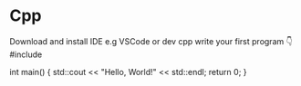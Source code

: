 # Cpp
Download and install IDE e.g VSCode or dev cpp
write your first program 👇 
#include <iostream>

int main() {
    std::cout << "Hello, World!" << std::endl;
    return 0;
}
